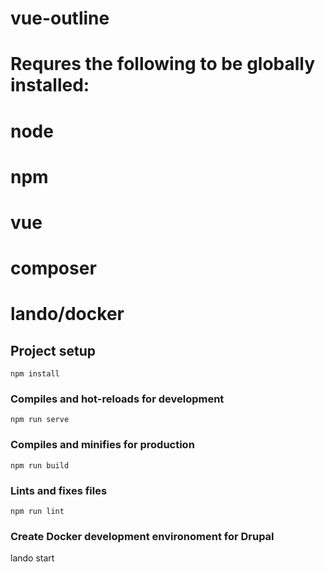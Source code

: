 # vue-outline
# Requres the following to be globally installed:
# node
# npm
# vue
# composer
# lando/docker

## Project setup
```
npm install
```

### Compiles and hot-reloads for development
```
npm run serve
```

### Compiles and minifies for production
```
npm run build
```

### Lints and fixes files
```
npm run lint
```

### Create Docker development environoment for Drupal
lando start


